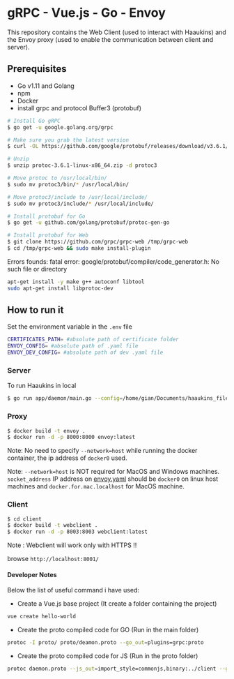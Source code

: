 # gRPC - Vue.js - Go - Envoy
This repository contains the Web Client (used to interact with Haaukins) and the Envoy proxy (used to enable the communication between client and server).

## Prerequisites
- Go v1.11 and Golang
- npm
- Docker
- install grpc and protocol Buffer3 (protobuf)
```bash
# Install Go gRPC
$ go get -u google.golang.org/grpc

# Make sure you grab the latest version
$ curl -OL https://github.com/google/protobuf/releases/download/v3.6.1/protoc-3.6.1-linux-x86_64.zip

# Unzip
$ unzip protoc-3.6.1-linux-x86_64.zip -d protoc3

# Move protoc to /usr/local/bin/
$ sudo mv protoc3/bin/* /usr/local/bin/

# Move protoc3/include to /usr/local/include/
$ sudo mv protoc3/include/* /usr/local/include/

# Install protobuf for Go
$ go get -u github.com/golang/protobuf/protoc-gen-go

# Install protobuf for Web
$ git clone https://github.com/grpc/grpc-web /tmp/grpc-web
$ cd /tmp/grpc-web && sudo make install-plugin
```
Errors founds:
fatal error: google/protobuf/compiler/code_generator.h: No such file or directory
```bash
apt-get install -y make g++ autoconf libtool
sudo apt-get install libprotoc-dev 
```

## How to run it

Set the environment variable in the `.env` file

```bash
CERTIFICATES_PATH= #absolute path of certificate folder
ENVOY_CONFIG= #absolute path of .yaml file
ENVOY_DEV_CONFIG= #absolute path of dev .yaml file
```

### Server
To run Haaukins in local
```bash
$ go run app/daemon/main.go --config=/home/gian/Documents/haaukins_files/configs/config.yml
```

### Proxy
```bash
$ docker build -t envoy . 
$ docker run -d -p 8000:8000 envoy:latest

```
Note: No need to specify `--network=host` while running the docker container, the ip address of `docker0`  used. 


Note: `--network=host` is NOT required for MacOS and Windows machines. `socket_address` IP address on [envoy.yaml](envoy/envoy.yaml) should be `docker0` on linux host machines and `docker.for.mac.localhost` for MacOS machine. 

### Client
```bash
$ cd client
$ docker build -t webclient .
$ docker run -d -p 8003:8003 webclient:latest
```
Note : Webclient will work only with HTTPS !! 

browse ```http://localhost:8001/```

#### Developer Notes
Below the list of useful command i have used:
- Create a Vue.js base project (It create a folder containing the project)
```bash
vue create hello-world
```
- Create the proto compiled code for GO (Run in the main folder)
```bash
protoc -I proto/ proto/deamon.proto --go_out=plugins=grpc:proto
```
- Create the proto compiled code for JS (Run in the proto folder)
```bash
protoc daemon.proto --js_out=import_style=commonjs,binary:../client --grpc-web_out=import_style=commonjs,mode=grpcwebtext:../client ```